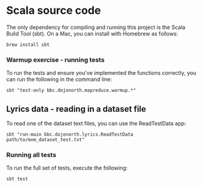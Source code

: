 # Scala source code

The only dependency for compiling and running this project is the Scala Build Tool (sbt). 
On a Mac, you can install with Homebrew as follows:

```
brew install sbt
```

### Warmup exercise - running tests
To run the tests and ensure you've implemented the functions correctly, you can run the following in the command line:

```
sbt "test-only bbc.dojonorth.mapreduce.warmup.*"
```

## Lyrics data - reading in a dataset file

To read one of the dataset text files, you can use the ReadTestData app:

```
sbt "run-main bbc.dojonorth.lyrics.ReadTestData path/to/mxm_dataset_test.txt"
```


### Running all tests

To run the full set of tests, execute the following:

```
sbt test
```
